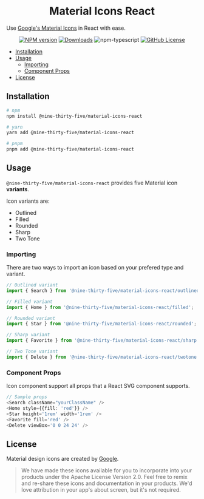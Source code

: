 <h1 align="center">Material Icons React</h1>

Use [Google's Material Icons](https://fonts.google.com/icons?icon.set=Material+Icons) in React with ease.

<div align="center">

[![NPM version][npm-image]][npm-url]
[![Downloads][download-image]][npm-downloads]
![npm-typescript]
[![GitHub License](https://img.shields.io/badge/license-Apache--2.0-green)](./LICENSE)

</div>

- [Installation](#installation)
- [Usage](#usage)
  - [Importing](#importing)
  - [Component Props](#component-props)
- [License](#license)

## Installation

```sh
# npm
npm install @nine-thirty-five/material-icons-react

# yarn
yarn add @nine-thirty-five/material-icons-react

# pnpm
pnpm add @nine-thirty-five/material-icons-react
```

## Usage

`@nine-thirty-five/material-icons-react` provides five Material icon **variants**.

Icon variants are:

- Outlined
- Filled
- Rounded
- Sharp
- Two Tone

### Importing

There are two ways to import an icon based on your prefered type and variant.

```ts
// Outlined variant
import { Search } from '@nine-thirty-five/material-icons-react/outlined';

// Filled variant
import { Home } from '@nine-thirty-five/material-icons-react/filled';

// Rounded variant
import { Star } from '@nine-thirty-five/material-icons-react/rounded';

// Sharp variant
import { Favorite } from '@nine-thirty-five/material-icons-react/sharp';

// Two Tone variant
import { Delete } from '@nine-thirty-five/material-icons-react/twotone';
```

### Component Props

Icon component support all props that a React SVG component supports.

```ts
// Sample props
<Search className="yourClassName" />
<Home style={{fill: 'red'}} />
<Star height='1rem' width='1rem' />
<Favorite fill='red' />
<Delete viewBox='0 0 24 24' />
```

## License

Material design icons are created by [Google](https://github.com/google/material-design-icons#license).

> We have made these icons available for you to incorporate into your products under the Apache License Version 2.0. Feel free to remix and re-share these icons and documentation in your products. We'd love attribution in your app's about screen, but it's not required.

[npm-url]: https://www.npmjs.com/package/@nine-thirty-five/material-icons-react
[npm-image]: https://img.shields.io/npm/v/@nine-thirty-five/material-icons-react
[download-image]: https://img.shields.io/npm/dm/@nine-thirty-five/material-icons-react
[npm-downloads]: https://www.npmjs.com/package/@nine-thirty-five/material-icons-react
[github-license]: https://img.shields.io/github/license/nine-thirty-five/material-icons-react
[github-license-url]: https://github.com/nine-thirty-five/material-icons-react/blob/master/LICENSE
[github-build]: https://github.com/nine-thirty-five/material-icons-react/actions/workflows/publish.yml/badge.svg
[github-build-url]: https://github.com/nine-thirty-five/material-icons-react/actions/workflows/publish.yml
[npm-typescript]: https://img.shields.io/npm/types/@nine-thirty-five/material-icons-react
[license]: https://github.com/nine-thirty-five/material-icons-react/blob/main/LICENSE
